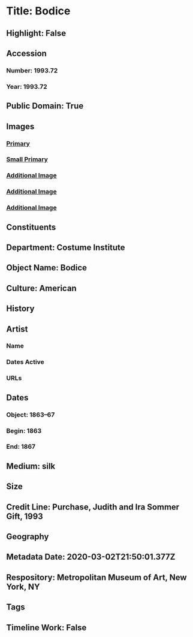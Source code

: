 # Title: Bodice
## Highlight: False
## Accession
### Number: 1993.72
### Year: 1993.72
## Public Domain: True
## Images
### [Primary](https://images.metmuseum.org/CRDImages/ci/original/1993.72_F.jpg)
### [Small Primary](https://images.metmuseum.org/CRDImages/ci/web-large/1993.72_F.jpg)
### [Additional Image](https://images.metmuseum.org/CRDImages/ci/original/1993.72_B.jpg)
### [Additional Image](https://images.metmuseum.org/CRDImages/ci/original/1993.72_d1.jpg)
### [Additional Image](https://images.metmuseum.org/CRDImages/ci/original/1993.72_d2.jpg)
## Constituents
## Department: Costume Institute
## Object Name: Bodice
## Culture: American
## History
## Artist
### Name
### Dates Active
### URLs
## Dates
### Object: 1863–67
### Begin: 1863
### End: 1867
## Medium: silk
## Size
## Credit Line: Purchase, Judith and Ira Sommer Gift, 1993
## Geography
## Metadata Date: 2020-03-02T21:50:01.377Z
## Respository: Metropolitan Museum of Art, New York, NY
## Tags
## Timeline Work: False